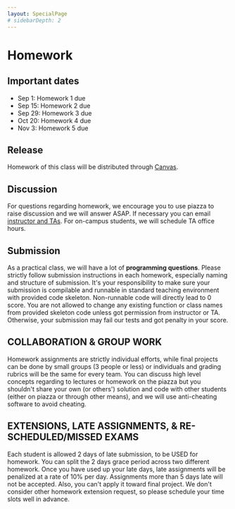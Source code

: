 ```yaml
---
layout: SpecialPage
# sidebarDepth: 2
---
```

# Homework

<!-- subtitle: Homwork description and submission -->

## Important dates

- Sep 1: Homework 1 due
- Sep 15: Homework 2 due
- Sep 29: Homework 3 due
- Oct 20: Homework 4 due
- Nov 3: Homework 5 due

## Release

Homework of this class will be distributed through [Canvas](http://gatech.instructure.com/).

## Discussion

For questions regarding homework, we encourage you to use piazza to raise discussion and we will answer ASAP. If necessary you can email [instructor and TAs](/contact.html). For on-campus students, we will schedule TA office hours.

## Submission

As a practical class, we will have a lot of **programming questions**. Please strictly follow submission instructions in each homework, especially naming and structure of submission. It's your responsibility to make sure your submission is compilable and runnable in standard teaching environment with provided code skeleton. Non-runnable code will directly lead to 0 score. You are not allowed to change any existing function or class names from provided skeleton code unless got permission from instructor or TA. Otherwise, your submission may fail our tests and got penalty in your score.

## COLLABORATION & GROUP WORK

Homework assignments are strictly individual efforts, while final projects can be done by small groups (3 people or less) or individuals and grading rubrics will be the same for every team. You can discuss high level concepts regarding to lectures or homework on the piazza but you shouldn't share your own (or others') solution and code with other students (either on piazza or through other means), and we will use anti-cheating software to avoid cheating.

## EXTENSIONS, LATE ASSIGNMENTS, & RE-SCHEDULED/MISSED EXAMS

Each student is allowed 2 days of late submission, to be USED for homework. You can split the 2 days grace period across two different homework. Once you have used up your late days, late assignments will be penalized at a rate of 10% per day. Assignments more than 5 days late will not be accepted. Also, you can't apply it toward final project. We don't consider other homework extension request, so please schedule your time slots well in advance.
